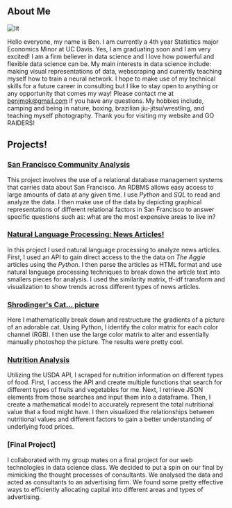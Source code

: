 ## About Me  

![lit](https://benon33.github.io/benmok/assets/css/me1.jpg)

Hello everyone, my name is Ben. I am currently a 4th year Statistics major Economics Minor at UC Davis. Yes, I am graduating soon and I am very excited! I am a firm believer in data science and I love how powerful and flexible data science can be. My main interests in data science include: making visual representations of data, webscraping and currently teaching myself how to train a neural network. I hope to make use of my technical skills for a future career in consulting but I like to stay open to anything or any opportunity that comes my way! Please contact me at [benjmok@gmail.com](benjmok@gmail.com) if you have any questions. My hobbies include, camping and being in nature, boxing, brazilian jiu-jitsu/wrestling, and teaching myself photography. Thank you for visiting my website and GO RAIDERS!

## Projects!

### [San Francisco Community Analysis](https://benon33.github.io/benmok/Assignment%206/)

This project involves the use of a relational database management systems that carries data about San Francisco.  An RDBMS allows easy access to large amounts of data at any given time.  I use _Python_ and _SQL_ to read and analyze the data. I then make use of the data by depicting graphical representations of different relational factors in San Francisco to answer  specific questions such as: what are the most expensive areas to live in? 

### [Natural Language Processing: News Articles!](https://benon33.github.io/benmok/Assignment5/)

In this project I used natural language processing to analyze news articles.  First, I used an API to gain direct access to the the data on _The Aggie_ articles using the _Python_. I then parse the articles as HTML format and use natural language processing techniques to break down the article text into smallers pieces for analysis. I used the similarity matrix, tf-idf transform and visualization to show trends across different types of news articles.


### [Shrodinger's Cat... picture](https://benon33.github.io/benmok/Assignment2/)

Here I mathematically break down and restructure the gradients of a picture of an adorable cat.  Using Python, I identify the color matrix for each color channel (RGB). I then use the large color matrix to alter and essentially manually photoshop the picture. The results were pretty cool. 


### [Nutrition Analysis](https://benon33.github.io/benmok/Assignment4/)

Utilizing the USDA API, I scraped for nutrition information on different types of food.  First, I access the API and create multiple functions that search for different types of fruits and vegetables for me. Next, I retrieve JSON elements from those searches and input them into a dataframe.  Then, I create a mathematical model to accurately represent the total nutritional value that a food might have.  I then visualized the relationships between nutritional values and different factors to gain a better understanding of underlying food prices.


### [Final Project]

I collaborated with my group mates on a final project for our web technologies in data science class. We decided to put a spin on our final by mimicking the thought processes of consultants.  We analysed the data and acted as consultants to an advertising firm. We found some pretty effective ways to efficiently allocating capital into different areas and types of advertising.   
